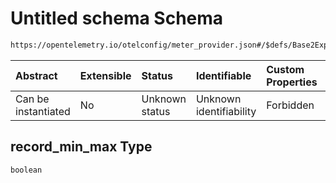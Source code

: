 # Untitled schema Schema

```txt
https://opentelemetry.io/otelconfig/meter_provider.json#/$defs/Base2ExponentialBucketHistogramAggregation/properties/record_min_max
```



| Abstract            | Extensible | Status         | Identifiable            | Custom Properties | Additional Properties | Access Restrictions | Defined In                                                                     |
| :------------------ | :--------- | :------------- | :---------------------- | :---------------- | :-------------------- | :------------------ | :----------------------------------------------------------------------------- |
| Can be instantiated | No         | Unknown status | Unknown identifiability | Forbidden         | Allowed               | none                | [meter\_provider.json\*](../schema/meter_provider.json "open original schema") |

## record\_min\_max Type

`boolean`
